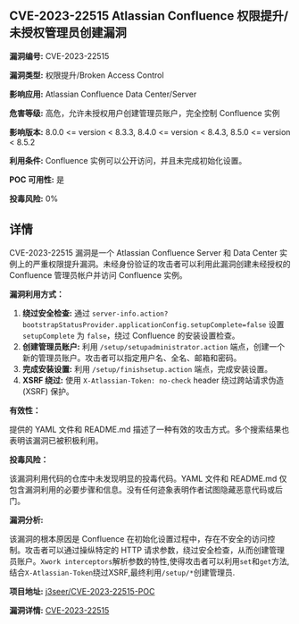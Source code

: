 ## CVE-2023-22515 Atlassian Confluence 权限提升/未授权管理员创建漏洞

**漏洞编号:** CVE-2023-22515

**漏洞类型:** 权限提升/Broken Access Control

**影响应用:** Atlassian Confluence Data Center/Server

**危害等级:** 高危，允许未授权用户创建管理员账户，完全控制 Confluence 实例

**影响版本:** 8.0.0 <= version < 8.3.3, 8.4.0 <= version < 8.4.3, 8.5.0 <= version < 8.5.2

**利用条件:** Confluence 实例可以公开访问，并且未完成初始化设置。

**POC 可用性:** 是

**投毒风险:** 0%

## 详情

CVE-2023-22515 漏洞是一个 Atlassian Confluence Server 和 Data Center 实例上的严重权限提升漏洞。未经身份验证的攻击者可以利用此漏洞创建未经授权的 Confluence 管理员帐户并访问 Confluence 实例。

**漏洞利用方式：**

1.  **绕过安全检查:** 通过 `server-info.action?bootstrapStatusProvider.applicationConfig.setupComplete=false`  设置 `setupComplete`  为 `false`，绕过 Confluence 的安装设置检查。
2.  **创建管理员账户:** 利用 `/setup/setupadministrator.action`  端点，创建一个新的管理员账户。攻击者可以指定用户名、全名、邮箱和密码。
3.  **完成安装设置:** 利用 `/setup/finishsetup.action`  端点，完成安装设置。
4.  **XSRF 绕过:** 使用 `X-Atlassian-Token: no-check`  header 绕过跨站请求伪造 (XSRF) 保护。

**有效性：**

提供的 YAML 文件和 README.md 描述了一种有效的攻击方式。多个搜索结果也表明该漏洞已被积极利用。

**投毒风险：**

该漏洞利用代码的仓库中未发现明显的投毒代码。YAML 文件和 README.md 仅包含漏洞利用的必要步骤和信息。没有任何迹象表明作者试图隐藏恶意代码或后门。

**漏洞分析:**

该漏洞的根本原因是 Confluence 在初始化设置过程中，存在不安全的访问控制。攻击者可以通过操纵特定的 HTTP 请求参数，绕过安全检查，从而创建管理员账户。`Xwork interceptors`解析参数的特性,使得攻击者可以利用`set`和`get`方法,结合`X-Atlassian-Token`绕过XSRF,最终利用`/setup/*`创建管理员.


**项目地址:** [j3seer/CVE-2023-22515-POC](https://github.com/j3seer/CVE-2023-22515-POC)

**漏洞详情:** [CVE-2023-22515](https://nvd.nist.gov/vuln/detail/CVE-2023-22515)